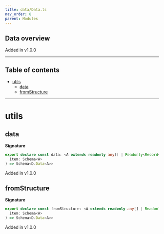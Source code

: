```yaml
---
title: data/Data.ts
nav_order: 8
parent: Modules
---
```


## Data overview

Added in v1.0.0

---

<h2 class="text-delta">Table of contents</h2>

- [utils](#utils)
  - [data](#data)
  - [fromStructure](#fromstructure)

---

# utils

## data

**Signature**

```ts
export declare const data: <A extends readonly any[] | Readonly<Record<string, any>>>(
  item: Schema<A>
) => Schema<D.Data<A>>
```

Added in v1.0.0

## fromStructure

**Signature**

```ts
export declare const fromStructure: <A extends readonly any[] | Readonly<Record<string, any>>>(
  item: Schema<A>
) => Schema<D.Data<A>>
```

Added in v1.0.0
